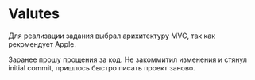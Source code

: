 # Valutes

Для реализации задания выбрал арихитектуру MVC, так как рекомендует Apple. 

Заранее прошу прощения за код. Не закоммитил изменения и стянул initial commit, пришлось быстро писать проект заново. 
